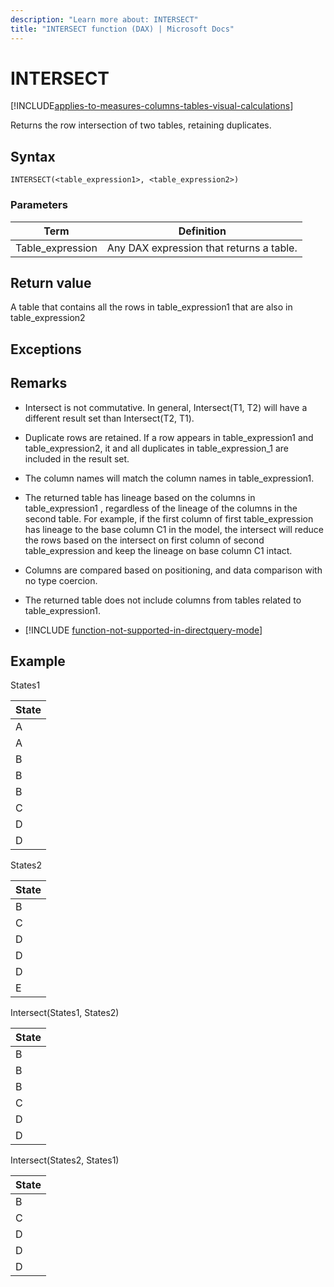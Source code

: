 ```yaml
---
description: "Learn more about: INTERSECT"
title: "INTERSECT function (DAX) | Microsoft Docs"
---
```

# INTERSECT

[!INCLUDE[applies-to-measures-columns-tables-visual-calculations](includes/applies-to-measures-columns-tables-visual-calculations.md)]

Returns the row intersection of two tables, retaining duplicates.  
  
## Syntax  
  
```dax
INTERSECT(<table_expression1>, <table_expression2>)  
```
  
### Parameters  
  
|Term|Definition|  
|--------|--------------|  
|Table_expression|Any DAX expression that returns a table.|  
  
## Return value

A table that contains all the rows in table_expression1 that are also in table_expression2  
  
## Exceptions  
  
## Remarks

- Intersect is not commutative. In general, Intersect(T1, T2) will have a different result set than Intersect(T2, T1).  
  
- Duplicate rows are retained. If a row appears in table_expression1 and table_expression2, it and all duplicates in table_expression_1 are included in the result set.  
  
- The column names will match the column names in table_expression1.  
  
- The returned table has lineage based on the columns in table_expression1 , regardless of the lineage of the columns in the second table. For example, if the first column of first table_expression has lineage to the base column C1 in the model, the intersect will reduce the rows based on the intersect on first column of second table_expression and keep the lineage on base column C1 intact.  
  
- Columns are compared based on positioning, and data comparison with no type coercion.  
  
- The returned table does not include columns from tables related to table_expression1.  

- [!INCLUDE [function-not-supported-in-directquery-mode](includes/function-not-supported-in-directquery-mode.md)]

## Example

States1  
  
|State|  
|---------|  
|A|  
|A|  
|B|  
|B|  
|B|  
|C|  
|D|  
|D|  
  
States2  
  
|State|  
|---------|  
|B|  
|C|  
|D|  
|D|  
|D|  
|E|  
  
Intersect(States1, States2)  
  
|State|  
|---------|  
|B|  
|B|  
|B|  
|C|  
|D|  
|D|  
  
Intersect(States2, States1)  
  
|State|  
|---------|  
|B|  
|C|  
|D|  
|D|  
|D|  
